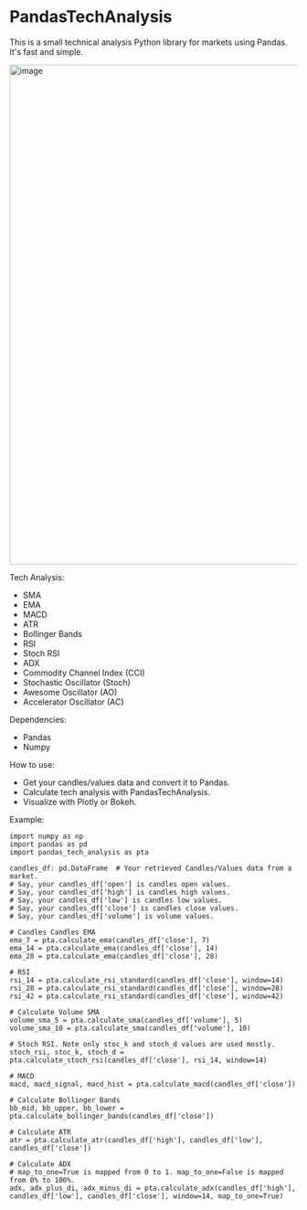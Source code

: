 # PandasTechAnalysis
This is a small technical analysis Python library for markets using Pandas. It's fast and simple.

<img width="1488" height="875" alt="image" src="https://github.com/user-attachments/assets/cc3797b4-9936-437f-831b-73b19aebf4ac" />


Tech Analysis:
- SMA
- EMA
- MACD
- ATR
- Bollinger Bands
- RSI
- Stoch RSI
- ADX
- Commodity Channel Index (CCI)
- Stochastic Oscillator (Stoch)
- Awesome Oscillator (AO)
- Accelerator Oscillator (AC)

Dependencies:
- Pandas
- Numpy

How to use:
- Get your candles/values data and convert it to Pandas.
- Calculate tech analysis with PandasTechAnalysis.
- Visualize with Plotly or Bokeh.

Example:
```
import numpy as np
import pandas as pd
import pandas_tech_analysis as pta

candles_df: pd.DataFrame  # Your retrieved Candles/Values data from a market.
# Say, your candles_df['open'] is candles open values.
# Say, your candles_df['high'] is candles high values.
# Say, your candles_df['low'] is candles low values.
# Say, your candles_df['close'] is candles close values.
# Say, your candles_df['volume'] is volume values.

# Candles Candles EMA
ema_7 = pta.calculate_ema(candles_df['close'], 7)
ema_14 = pta.calculate_ema(candles_df['close'], 14)
ema_28 = pta.calculate_ema(candles_df['close'], 28)

# RSI
rsi_14 = pta.calculate_rsi_standard(candles_df['close'], window=14)
rsi_28 = pta.calculate_rsi_standard(candles_df['close'], window=28)
rsi_42 = pta.calculate_rsi_standard(candles_df['close'], window=42)

# Calculate Volume SMA
volume_sma_5 = pta.calculate_sma(candles_df['volume'], 5)
volume_sma_10 = pta.calculate_sma(candles_df['volume'], 10)

# Stoch RSI. Note only stoc_k and stoch_d values are used mostly.
stoch_rsi, stoc_k, stoch_d = pta.calculate_stoch_rsi(candles_df['close'], rsi_14, window=14)

# MACD
macd, macd_signal, macd_hist = pta.calculate_macd(candles_df['close'])

# Calculate Bollinger Bands
bb_mid, bb_upper, bb_lower =  pta.calculate_bollinger_bands(candles_df['close'])

# Calculate ATR
atr = pta.calculate_atr(candles_df['high'], candles_df['low'], candles_df['close'])

# Calculate ADX
# map_to_one=True is mapped from 0 to 1. map_to_one=False is mapped from 0% to 100%.
adx, adx_plus_di, adx_minus_di = pta.calculate_adx(candles_df['high'], candles_df['low'], candles_df['close'], window=14, map_to_one=True)
```
